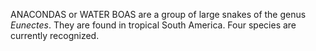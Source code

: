 ANACONDAS or WATER BOAS are a group of large snakes of the genus _Eunectes_. They are found in tropical South America. Four species are currently recognized.
